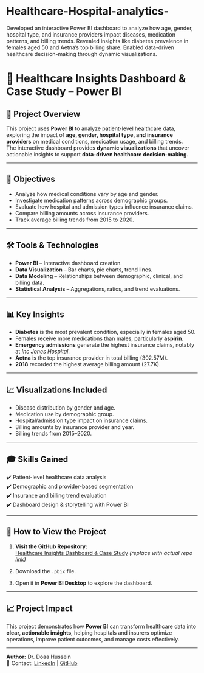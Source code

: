 # Healthcare-Hospital-analytics-
Developed an interactive Power BI dashboard to analyze how age, gender, hospital type, and insurance providers impact diseases, medication patterns, and billing trends. Revealed insights like diabetes prevalence in females aged 50 and Aetna’s top billing share. Enabled data-driven healthcare decision-making through dynamic visualizations.

# 💊 Healthcare Insights Dashboard & Case Study – Power BI

## 📌 Project Overview
This project uses **Power BI** to analyze patient-level healthcare data, exploring the impact of **age, gender, hospital type, and insurance providers** on medical conditions, medication usage, and billing trends.  
The interactive dashboard provides **dynamic visualizations** that uncover actionable insights to support **data-driven healthcare decision-making**.

---

## 🎯 Objectives
- Analyze how medical conditions vary by age and gender.
- Investigate medication patterns across demographic groups.
- Evaluate how hospital and admission types influence insurance claims.
- Compare billing amounts across insurance providers.
- Track average billing trends from 2015 to 2020.

---

## 🛠️ Tools & Technologies
- **Power BI** – Interactive dashboard creation.
- **Data Visualization** – Bar charts, pie charts, trend lines.
- **Data Modeling** – Relationships between demographic, clinical, and billing data.
- **Statistical Analysis** – Aggregations, ratios, and trend evaluations.

---

## 📊 Key Insights
- **Diabetes** is the most prevalent condition, especially in females aged 50.
- Females receive more medications than males, particularly **aspirin**.
- **Emergency admissions** generate the highest insurance claims, notably at *Inc Jones Hospital*.
- **Aetna** is the top insurance provider in total billing (302.57M).
- **2018** recorded the highest average billing amount (27.7K).

---

## 📈 Visualizations Included
- Disease distribution by gender and age.
- Medication use by demographic group.
- Hospital/admission type impact on insurance claims.
- Billing amounts by insurance provider and year.
- Billing trends from 2015–2020.

---

## 🎓 Skills Gained
✔️ Patient-level healthcare data analysis  
✔️ Demographic and provider-based segmentation  
✔️ Insurance and billing trend evaluation  
✔️ Dashboard design & storytelling with Power BI  

---

## 🚀 How to View the Project
1. **Visit the GitHub Repository:**  
   [Healthcare Insights Dashboard & Case Study](https://github.com/DoaaHussein2025/Hospital_Management_system_Data_Analysics.git) *(replace with actual repo link)*

2. Download the `.pbix` file.

3. Open it in **Power BI Desktop** to explore the dashboard.

---

## 📈 Project Impact
This project demonstrates how **Power BI** can transform healthcare data into **clear, actionable insights**, helping hospitals and insurers optimize operations, improve patient outcomes, and manage costs effectively.

---

**Author:** Dr. Doaa Hussein  
📧 Contact: [LinkedIn](https://www.linkedin.com/in/doaa-hussein) | [GitHub](https://github.com/DoaaHussein2025)
